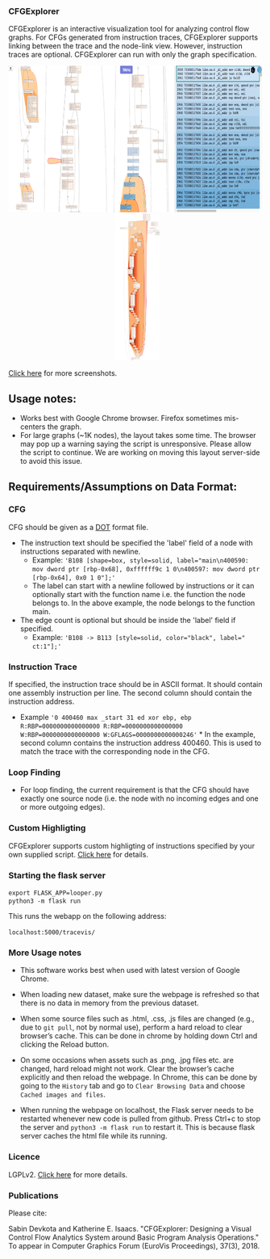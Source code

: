 ### CFGExplorer

CFGExplorer is an interactive visualization tool for analyzing control flow
graphs. For CFGs generated from instruction traces, CFGExplorer supports
linking between the trace and the node-link view. However, instruction traces
are optional. CFGExplorer can run with only the graph specification.

<p align="center">
  <img src="screenshots/CFGExplorer-teaser.svg" height=290 />
  &nbsp;
  <img src="screenshots/LoopBackgroundHighlightingBigGraph.png" height=290 />
</p>

[Click here](https://github.com/hdc-arizona/cfgexplorer/tree/develop/screenshots) for more screenshots.

## Usage notes:
* Works best with Google Chrome browser. Firefox sometimes mis-centers the graph.
* For large graphs (~1K nodes), the layout takes some time. The browser may pop up a warning saying the script is unresponsive. Please allow the script to continue. We are working on moving this layout server-side to avoid this issue.

## Requirements/Assumptions on Data Format:

### CFG
CFG should be given as a [DOT](https://www.graphviz.org/doc/info/lang.html) format file. 

* The instruction text should be specified the 'label' field of a node with instructions separated with newline. 
  * Example: `'B108 [shape=box, style=solid, label="main\n400590: mov dword ptr [rbp-0x68], 0xffffff9c 1 0\n400597: mov dword ptr [rbp-0x64], 0x0 1 0"];'`
  * The label can start with a newline followed by instructions or it can optionally start with the function name i.e. the function the node belongs to. In the above example, the node belongs to the function main.
* The edge count is optional but should be inside the 'label' field if specified. 
  * Example: `'B108 -> B113 [style=solid, color="black", label=" ct:1"];'`

### Instruction Trace
If specified, the instruction trace should be in ASCII format. It should contain one assembly instruction per line. The second column should contain the instruction address. 

  *  Example `'0 400460 max _start 31 ed xor ebp, ebp R:RBP=0000000000000000 R:RBP=0000000000000000 W:RBP=0000000000000000 W:GFLAGS=0000000000000246'`
    * In the example, second column contains the instruction address 400460. This is used to match the trace with the corresponding node in the CFG.

### Loop Finding
* For loop finding, the current requirement is that the CFG should have exactly one source node (i.e. the node with no incoming edges and one or more outgoing edges).

### Custom Highligting

CFGExplorer supports custom highligting of instructions specified by your own
supplied script. [Click
here](https://github.com/hdc-arizona/cfgexplorer/blob/develop/analysis_readme.md)
for details.


### Starting the flask server
```
export FLASK_APP=looper.py
python3 -m flask run
```

This runs the webapp on the following address:

`localhost:5000/tracevis/`


### More Usage notes

* This software works best when used with latest version of Google Chrome.

* When loading new dataset, make sure the webpage is refreshed so that there is no data in memory from the previous dataset.

* When some source files such as .html, .css, .js files are changed (e.g., due to `git pull`, not by normal use), perform a hard reload to clear browser’s cache. This can be done in chrome by holding down Ctrl and clicking the Reload button. 

* On some occasions when assets such as .png, .jpg files etc. are changed, hard reload might not work. Clear the browser’s cache explicitly and then reload the webpage. In Chrome, this can be done by going to the `History` tab and go to `Clear Browsing Data` and choose `Cached images and files`.

* When running the webpage on localhost, the Flask server needs to be restarted whenever new code is pulled from github. Press Ctrl+c to stop the server and `python3 -m flask run` to restart it. This is because flask server caches the html file while its running.

### Licence

LGPLv2. [Click here](https://github.com/hdc-arizona/cfgexplorer/blob/develop/LICENSE) for more details. 

### Publications

Please cite:

Sabin Devkota and Katherine E. Isaacs. "CFGExplorer: Designing a Visual Control Flow Analytics System around Basic Program Analysis Operations." To appear in Computer Graphics Forum (EuroVis Proceedings), 37(3), 2018.
